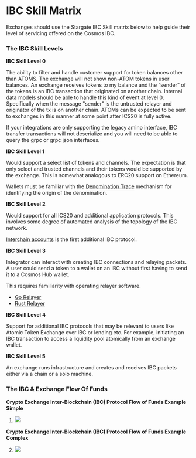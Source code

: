 # IBC Skill Matrix

Exchanges should use the Stargate IBC Skill matrix below to help guide their level of servicing offered on the Cosmos IBC.

### The IBC Skill Levels

**IBC Skill Level 0**

The ability to filter and handle customer support for token balances other than ATOMS. The exchange will not show non-ATOM tokens in user balances. An exchange receives tokens to my balance and the “sender” of the tokens is an IBC transaction that originated on another chain. Internal data models should be able to handle this kind of event at level 0. Specifically when the message "sender" is the untrusted relayer and originator of the tx is on another chain. ATOMs can be expected to be sent to exchanges in this manner at some point after ICS20 is fully active.

If your integrations are only supporting the legacy amino interface, IBC transfer transactions will not deserialize and you will need to be able to query the grpc or grpc json interfaces.

**IBC Skill Level 1**

Would support a select list of tokens and channels. The expectation is that only select and trusted channels and their tokens would be supported by the exchange. This is somewhat analogous to ERC20 support on Ethereum.

Wallets must be familiar with the [Denomination Trace](https://github.com/cosmos/cosmos-sdk/blob/master/x/ibc/applications/transfer/spec/01_concepts.md) mechanism for identifying the origin of the denomination.

**IBC Skill Level 2**

Would support for all ICS20 and additional application protocols. This involves some degree of automated analysis of the topology of the IBC network.

[Interchain accounts](https://chainapsis.github.io/cosmos-sdk-interchain-account/modules/ibc-account/) is the first additional IBC protocol.

**IBC Skill Level 3**

Integrator can interact with creating IBC connections and relaying packets. A user could send a token to a wallet on an IBC without first having to send it to a Cosmos Hub wallet.

This requires familiarity with operating relayer software.

- [Go Relayer](https://github.com/cosmos/relayer)
- [Rust Relayer](https://github.com/informalsystems/ibc-rs#running-the-relayer) 

**IBC Skill Level 4**

Support for additional IBC protocols that may be relevant to users like Atomic Token Exchange over IBC or lending etc.  For example, initiating an IBC transaction to access a liquidity pool atomically from an exchange wallet.

**IBC Skill Level 5**

An exchange runs infrastructure and creates and receives IBC packets either via a chain or a solo machine.

### The IBC & Exchange Flow Of Funds

**Crypto Exchange Inter-Blockchain (IBC) Protocol Flow of Funds Example Simple**

1. ![](images/simple.png?raw=true)

**Crypto Exchange Inter-Blockchain (IBC) Protocol Flow of Funds Example Complex**

2. ![](images/complex.png?raw=true)
